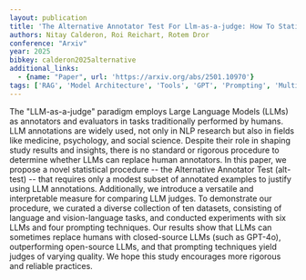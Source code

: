 ```yaml
---
layout: publication
title: 'The Alternative Annotator Test For Llm-as-a-judge: How To Statistically Justify Replacing Human Annotators With Llms'
authors: Nitay Calderon, Roi Reichart, Rotem Dror
conference: "Arxiv"
year: 2025
bibkey: calderon2025alternative
additional_links:
  - {name: "Paper", url: 'https://arxiv.org/abs/2501.10970'}
tags: ['RAG', 'Model Architecture', 'Tools', 'GPT', 'Prompting', 'Multimodal Models']
---
```

The "LLM-as-a-judge" paradigm employs Large Language Models (LLMs) as
annotators and evaluators in tasks traditionally performed by humans. LLM
annotations are widely used, not only in NLP research but also in fields like
medicine, psychology, and social science. Despite their role in shaping study
results and insights, there is no standard or rigorous procedure to determine
whether LLMs can replace human annotators. In this paper, we propose a novel
statistical procedure -- the Alternative Annotator Test (alt-test) -- that
requires only a modest subset of annotated examples to justify using LLM
annotations. Additionally, we introduce a versatile and interpretable measure
for comparing LLM judges. To demonstrate our procedure, we curated a diverse
collection of ten datasets, consisting of language and vision-language tasks,
and conducted experiments with six LLMs and four prompting techniques. Our
results show that LLMs can sometimes replace humans with closed-source LLMs
(such as GPT-4o), outperforming open-source LLMs, and that prompting techniques
yield judges of varying quality. We hope this study encourages more rigorous
and reliable practices.
